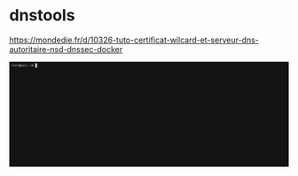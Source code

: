 # dnstools


https://mondedie.fr/d/10326-tuto-certificat-wilcard-et-serveur-dns-autoritaire-nsd-dnssec-docker


![grab-landing-page](https://github.com/laster13/dnstools/blob/master/demo.gif)




